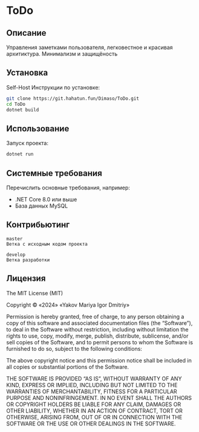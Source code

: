 # ToDo
 
 ## Описание
 Управления заметками пользователя, легковестное и красивая архитиктура. Минимализм и защищёность
 
 ## Установка
 Self-Host
 Инструкции по установке:
 ```bash
 git clone https://git.hahatun.fun/Dimaso/ToDo.git
 cd ToDo
 dotnet build
 ```
 ## Использование
Запуск проекта:
 ```bash
 dotnet run
 ```
 ## Системные требования
 Перечислить основные требования, например:
 - .NET Core 8.0 или выше
 - База данных MySQL
 
 ## Контрибьютинг
	master
	Ветка с исходным кодом проекта

	develop
	Ветка разработки
 
 ## Лицензия
The MIT License (MIT)

Copyright © «2024» «Yakov Mariya Igor Dmitriy»

Permission is hereby granted, free of charge, to any person obtaining a copy of this software and associated documentation files (the “Software”), to deal in the Software without restriction, including without limitation the rights to use, copy, modify, merge, publish, distribute, sublicense, and/or sell copies of the Software, and to permit persons to whom the Software is furnished to do so, subject to the following conditions:

The above copyright notice and this permission notice shall be included in all copies or substantial portions of the Software.

THE SOFTWARE IS PROVIDED “AS IS”, WITHOUT WARRANTY OF ANY KIND, EXPRESS OR IMPLIED, INCLUDING BUT NOT LIMITED TO THE WARRANTIES OF MERCHANTABILITY, FITNESS FOR A PARTICULAR PURPOSE AND NONINFRINGEMENT. IN NO EVENT SHALL THE AUTHORS OR COPYRIGHT HOLDERS BE LIABLE FOR ANY CLAIM, DAMAGES OR OTHER LIABILITY, WHETHER IN AN ACTION OF CONTRACT, TORT OR OTHERWISE, ARISING FROM, OUT OF OR IN CONNECTION WITH THE SOFTWARE OR THE USE OR OTHER DEALINGS IN THE SOFTWARE.
